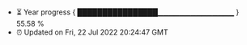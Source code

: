 - ⏳ Year progress { ████████████████▁▁▁▁▁▁▁▁▁▁▁▁▁▁ } 55.58 %
- ⏰ Updated on Fri, 22 Jul 2022 20:24:47 GMT

